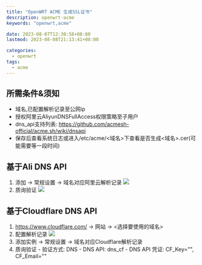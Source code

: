 ```yaml
---
title: "OpenWRT ACME 生成SSL证书"
description: openwrt-acme
keywords: "openwrt,acme"

date: 2023-08-07T12:30:58+08:00
lastmod: 2023-08-08T21:13:41+08:00

categories:
  - openwrt
tags: 
  - acme
---
```

## 所需条件&须知
  - 域名,已配置解析记录至公网ip
  - 授权阿里云AliyunDNSFullAccess权限策略至子用户
  - dns_api支持列表: https://github.com/acmesh-official/acme.sh/wiki/dnsapi
  - 保存后查看系统日志或进入/etc/acme/<域名>下查看是否生成<域名>.cer(可能需要等一段时间)
## 基于Ali DNS API
  1. 添加 -> 常规设置 -> 域名对应阿里云解析记录
  ![](wx_20230806224839.png)
  2. 质询验证
  ![](wx_20230806225224.png)

## 基于Cloudflare DNS API
  1. https://www.cloudflare.com/ -> 网站 -> <选择要使用的域名>
  2. 配置解析记录
  ![](wx_20230806230454.png)
  3. 添加实例 -> 常规设置 -> 域名对应Cloudflare解析记录
  4. 质询验证
    - 验证方式: DNS
    - DNS API: dns_cf
    - DNS API 凭证: CF_Key="", CF_Email=""